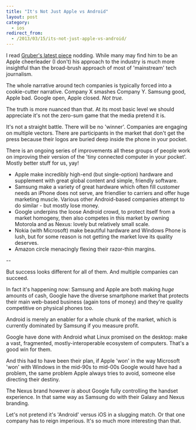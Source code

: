 ```yaml
---
title: "It's Not Just Apple vs Android"
layout: post
category:
  - ios
redirect_from:
  - /2013/03/15/its-not-just-apple-vs-android/
---
```


I read [Gruber's latest piece](http://daringfireball.net/2013/03/ceding_the_crown) nodding. While many may find him to be an Apple cheerleader (I don't) his approach to the industry is much more insightful than the broad-brush approach of most of 'mainstream' tech journalism.

The whole narrative around tech companies is typically forced into a cookie-cutter narrative. Company X smashes Company Y. Samsung good, Apple bad. Google open, Apple closed. *Not true.*

The truth is more nuanced than that. At its most basic level we should appreciate it's not the zero-sum game that the media pretend it is.

It's not a straight battle. There will be no 'winner'. Companies are engaging on multiple vectors. There are participants in the market that don't get the press because their logos are buried deep inside the phone in your pocket.

There is an ongoing series of improvements all these groups of people work on improving their version of the 'tiny connected computer in your pocket'. Mostly better stuff for us, yay!

- Apple make incredibly high-end (but single-option) hardware and supplement with great global content and simple, friendly software.
- Samsung make a variety of great hardware which often fill customer needs an iPhone does not serve, are friendlier to carriers and offer huge marketing muscle. Various other Android-based companies attempt to do similar - but mostly lose money.
- Google underpins the loose Android crowd, to protect itself from a market homogeny, then also competes in this market by owning Motorola and as Nexus: lovely but relatively small scale.
- Nokia (with Microsoft) make beautiful hardware and Windows Phone is lush, but for some reason is not getting the market love its quality deserves.
- Amazon circle menacingly flexing their razor-thin margins.

--

But success looks different for all of them. And multiple companies can succeed.

In fact it's happening now: Samsung and Apple are both making *huge* amounts of cash, Google have the diverse smartphone market that protects their main web-based business (again tons of money) and they're quality competitive on physical phones too.

Android is merely an enabler for a whole chunk of the market, which is currently dominated by Samsung if you measure profit.

Google have done with Android what Linux promised on the desktop: make a vast, fragmented, mostly-interoperable ecosystem of computers. That's a good win for them.

And this had to have been their plan, if Apple 'won' in the way Microsoft 'won' with Windows in the mid-90s to mid-00s Google would have had a problem, the same problem Apple always tries to avoid, someone else directing their destiny.

The Nexus brand however _is_ about Google fully controlling the handset experience. In that same way as Samsung do with their Galaxy and Nexus branding.

Let's not pretend it's 'Android' versus iOS in a slugging match. Or that one company has to reign imperious. It's so much more interesting than that.
